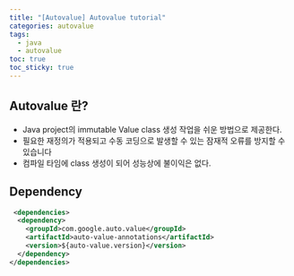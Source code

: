 ```yaml
---
title: "[Autovalue] Autovalue tutorial"
categories: autovalue 
tags:
  - java 
  - autovalue 
toc: true
toc_sticky: true
---
```


## Autovalue 란?
- Java project의 immutable Value class 생성 작업을 쉬운 방법으로 제공한다.
- 필요한 재정의가 적용되고 수동 코딩으로 발생할 수 있는 잠재적 오류를 방지할 수 있습니다
- 컴파일 타임에 class 생성이 되어 성능상에 불이익은 없다.


## Dependency

```xml
 <dependencies>
  <dependency>
    <groupId>com.google.auto.value</groupId>
    <artifactId>auto-value-annotations</artifactId>
    <version>${auto-value.version}</version>
  </dependency>
</dependencies>
``` 




